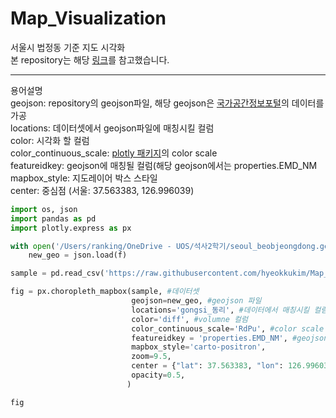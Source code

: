 # Map_Visualization
서울시 법정동 기준 지도 시각화
<br/>
본 repository는 해당 [링크](https://github.com/raqoon886/Local_HangJeongDong/blob/master/README.md)를 참고했습니다.
 

____
용어설명<br/>
geojson: repository의 geojson파일, 해당 geojson은 [국가공간정보포털](http://data.nsdi.go.kr/dataset)의 데이터를 가공<br/>
locations: 데이터셋에서 geojson파일에 매칭시킬 컬럼<br/>
color: 시각화 할 컬럼<br/>
color_continuous_scale: [plotly 패키지](http://data.nsdi.go.kr/dataset)의 color scale<br/>
featureidkey: geojson에 매칭될 컬럼(해당 geojson에서는 properties.EMD_NM<br/>
mapbox_style: 지도레이어 박스 스타일<br/>
center: 중심점 (서울: 37.563383, 126.996039)<br/>

```python
import os, json
import pandas as pd
import plotly.express as px

with open('/Users/ranking/OneDrive - UOS/석사2학기/seoul_beobjeongdong.geojson','r') as f:
    new_geo = json.load(f)

sample = pd.read_csv('https://raw.githubusercontent.com/hyeokkukim/Map_Visualization/main/sample.csv')

fig = px.choropleth_mapbox(sample, #데이터셋
                           geojson=new_geo, #geojson 파일
                           locations='gongsi_동리', #데이터에서 매칭시킬 컬럼 지정
                           color='diff', #volumne 컬럼
                           color_continuous_scale='RdPu', #color scale
                           featureidkey = 'properties.EMD_NM', #geojson에서 매칭시킬 컬럼 지정
                           mapbox_style='carto-positron',
                           zoom=9.5,
                           center = {"lat": 37.563383, "lon": 126.996039}, #중심점 = 서울
                           opacity=0.5,
                          )

fig
```


